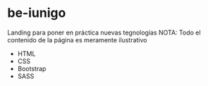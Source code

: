 # be-iunigo

Landing para poner en práctica nuevas tegnologías 
NOTA: Todo el contenido de la página es meramente ilustrativo 

- HTML
- CSS
- Bootstrap
- SASS
